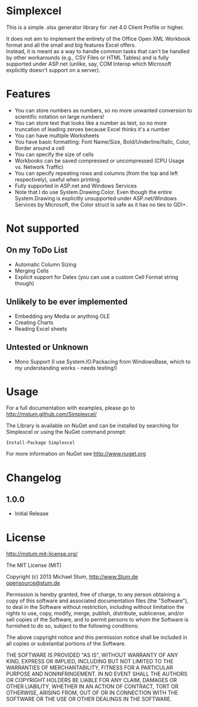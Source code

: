 Simplexcel
==========
This is a simple .xlsx generator library for .net 4.0 Client Profile or higher.  
  
It does not aim to implement the entirety of the Office Open XML Workbook format and all the small and big features Excel offers.  
Instead, it is meant as a way to handle common tasks that can't be handled by other workarounds (e.g., CSV Files or HTML Tables) and is fully supported under ASP.net (unlike, say, COM Interop which Microsoft explicitly doesn't support on a server).

Features
========
* You can store numbers as numbers, so no more unwanted conversion to scientific notation on large numbers!
* You can store text that looks like a number as text, so no more truncation of leading zeroes because Excel thinks it's a number
* You can have multiple Worksheets
* You have basic formatting: Font Name/Size, Bold/Underline/Italic, Color, Border around a cell
* You can specify the size of cells
* Workbooks can be saved compressed or uncompressed (CPU Usage vs. Network Traffic)
* You can specify repeating rows and columns (from the top and left respectively), useful when printing.
* Fully supported in ASP.net and Windows Services
 * Note that I do use System.Drawing.Color. Even though the entire System.Drawing is explicitly unsupported under ASP.net/Windows Services by Microsoft, the Color struct is safe as it has no ties to GDI+.

Not supported
=============
On my ToDo List
---------------
* Automatic Column Sizing
* Merging Cells
* Explicit support for Dates (you can use a custom Cell Format string though)

Unlikely to be ever implemented
-------------------------------
* Embedding any Media or anything OLE
* Creating Charts
* Reading Excel sheets

Untested or Unknown
-------------------
* Mono Support (I use System.IO.Packacing from WindowsBase, which to my understanding works - needs testing!)

Usage
=====
For a full documentation with examples, please go to http://mstum.github.com/Simplexcel/

The Library is available on NuGet and can be installed by searching for Simplexcel or using the NuGet command prompt:

    Install-Package Simplexcel

For more information on NuGet see http://www.nuget.org

Changelog
=========
1.0.0
-----
* Initial Release

License
=======
http://mstum.mit-license.org/

The MIT License (MIT)
 
Copyright (c) 2013 Michael Stum, http://www.Stum.de <opensource@stum.de>

Permission is hereby granted, free of charge, to any person obtaining a copy of this software and associated documentation files (the "Software"), to deal in the Software without restriction, including without limitation the rights to use, copy, modify, merge, publish, distribute, sublicense, and/or sell copies of the Software, and to permit persons to whom the Software is furnished to do so, subject to the following conditions:

The above copyright notice and this permission notice shall be included in all copies or substantial portions of the Software.

THE SOFTWARE IS PROVIDED "AS IS", WITHOUT WARRANTY OF ANY KIND, EXPRESS OR IMPLIED, INCLUDING BUT NOT LIMITED TO THE WARRANTIES OF MERCHANTABILITY, FITNESS FOR A PARTICULAR PURPOSE AND NONINFRINGEMENT. IN NO EVENT SHALL THE AUTHORS OR COPYRIGHT HOLDERS BE LIABLE FOR ANY CLAIM, DAMAGES OR OTHER LIABILITY, WHETHER IN AN ACTION OF CONTRACT, TORT OR OTHERWISE, ARISING FROM, OUT OF OR IN CONNECTION WITH THE SOFTWARE OR THE USE OR OTHER DEALINGS IN THE SOFTWARE.
